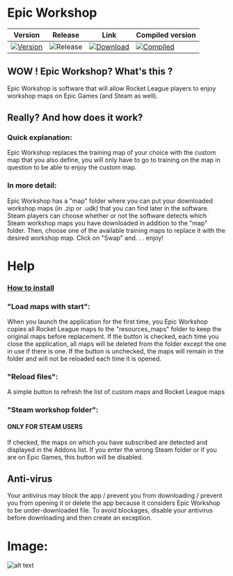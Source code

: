 # Epic Workshop


| Version | Release | Link | Compiled version |
|-|-|-|-|
| [![Version](https://img.shields.io/badge/0.0.6-purple?style=flat-square)](https://github.com/Naaikho/epicworkshop-compiled/releases) | ![Release](https://img.shields.io/badge/Release-07.01.2021-white.svg) | [![Download](https://img.shields.io/badge/Download-blue?style=flat-square)](https://github.com/Naaikho/epicworkshop-compiled/archive/0.0.6.zip) | [![Compiled](https://img.shields.io/badge/Compiled-0.0.6-red.svg)](https://github.com/Naaikho/epicworkshop-compiled) |

## WOW ! Epic Workshop? What's this ?

Epic Workshop is software that will allow Rocket League players to enjoy workshop maps on Epic Games (and Steam as well).

## Really? And how does it work?

### Quick explanation:
Epic Workshop replaces the training map of your choice with the custom map that you also define, you will only have to go to training on the map in question to be able to enjoy the custom map.

### In more detail:
Epic Workshop has a "map" folder where you can put your downloaded workshop maps (in .zip or .udk) that you can find later in the software.
Steam players can choose whether or not the software detects which Steam workshop maps you have downloaded in addition to the "map" folder.
Then, choose one of the available training maps to replace it with the desired workshop map.
Click on "Swap" and. . .
enjoy!



# Help


### [How to install](https://github.com/Naaikho/epicworkshop/blob/master/How%20to%20install.md)



### "Load maps with start":
When you launch the application for the first time, you Epic Workshop copies all Rocket League maps to the "resources_maps" folder to keep the original maps before replacement.
If the button is checked, each time you close the application, all maps will be deleted from the folder except the one in use if there is one.
If the button is unchecked, the maps will remain in the folder and will not be reloaded each time it is opened.


### "Reload files":
A simple button to refresh the list of custom maps and Rocket League maps


### "Steam workshop folder":
#### ONLY FOR STEAM USERS
If checked, the maps on which you have subscribed are detected and displayed in the Addons list.
If you enter the wrong Steam folder or if you are on Epic Games, this button will be disabled.


## Anti-virus
Your antivirus may block the app / prevent you from downloading / prevent you from opening it or delete the app because it considers Epic Workshop to be under-downloaded file.
To avoid blockages, disable your antivirus before downloading and then create an exception.



# Image:

![alt text](https://user-images.githubusercontent.com/62458713/103048507-1d59db00-458f-11eb-86d7-8c278df25c82.png)
